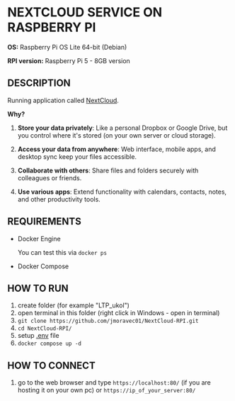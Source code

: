 # NEXTCLOUD SERVICE ON RASPBERRY PI

**OS:** Raspberry Pi OS Lite 64-bit (Debian)

**RPI version:** Raspberry Pi 5 - 8GB version

## DESCRIPTION

Running application called [NextCloud](https://nextcloud.com/).

**Why?**

1. **Store your data privately**: Like a personal Dropbox or Google Drive, but you control where it's stored (on your own server or cloud storage).

2. **Access your data from anywhere**: Web interface, mobile apps, and desktop sync keep your files accessible.

3. **Collaborate with others**: Share files and folders securely with colleagues or friends.

4. **Use various apps**: Extend functionality with calendars, contacts, notes, and other productivity tools.

## REQUIREMENTS

- Docker Engine

  You can test this via `docker ps`

- Docker Compose

## HOW TO RUN

1. create folder (for example "LTP_ukol")
2. open terminal in this folder (right click in Windows - open in terminal)
3. `git clone https://github.com/jmoravec01/NextCloud-RPI.git`
4. `cd NextCloud-RPI/`
5. setup [.env](env_file.md) file
6. `docker compose up -d`

## HOW TO CONNECT

1. go to the web browser and type `https://localhost:80/` (if you are hosting it on your own pc) or `https://ip_of_your_server:80/`
